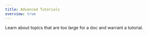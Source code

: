 ```yaml
---
title: Advanced Tutorials
overview: true
---
```


Learn about topics that are too large for a doc and warrant a tutorial.

<GuideList slug={props.slug} />
